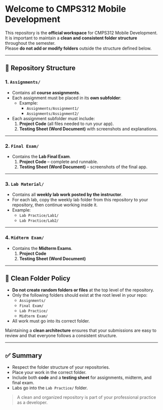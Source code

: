 # Welcome to CMPS312 Mobile Development

This repository is the **official workspace** for CMPS312 Mobile Development.  
It is important to maintain a **clean and consistent folder structure** throughout the semester.  
Please **do not add or modify folders** outside the structure defined below.  

---

## 📂 Repository Structure

### 1. `Assignments/`
- Contains all **course assignments**.  
- Each assignment must be placed in its **own subfolder**:
  - Example:  
    - `Assignments/Assignment1/`  
    - `Assignments/Assignment2/`  
- Each assignment subfolder must include:
  1. **Project Code** (all files needed to run your app).  
  2. **Testing Sheet (Word Document)** with screenshots and explanations.

---

### 2. `Final Exam/`
- Contains the **Lab Final Exam**.  
  1. **Project Code** – complete and runnable.  
  2. **Testing Sheet (Word Document)** – screenshots of the final app.

---

### 3. `Lab Material/`
- Contains all **weekly lab work posted by the instructor**.  
- For each lab, copy the weekly lab folder from this repository to your repository, then continue working inside it.  
- Example:  
  - `Lab Practice/Lab1/`  
  - `Lab Practice/Lab2/`

---

### 4. `Midterm Exam/`
- Contains the **Midterm Exams**.   
  1. **Project Code**  
  2. **Testing Sheet (Word Document)**

---

## 🧹 Clean Folder Policy

- **Do not create random folders or files** at the top level of the repository.  
- Only the following folders should exist at the root level in your repo:  
  - `Assignments/`  
  - `Final Exam/`  
  - `Lab Practice/`  
  - `Midterm Exam/`  
- All work must go into its correct folder.  

Maintaining a **clean architecture** ensures that your submissions are easy to review and that everyone follows a consistent structure.  

---

## ✅ Summary
- Respect the folder structure of your repositories.  
- Place your work in the correct folder.  
- Include both **code** and a **testing sheet** for assignments, midterm, and final exam.  
- Labs go into the `Lab Practice/` folder.  

> A clean and organized repository is part of your professional practice as a developer.  
